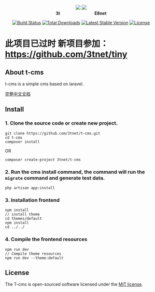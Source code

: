 <p align="center">
  <img style="max-width:50%" src="https://avatars2.githubusercontent.com/u/15854856?v=3&s=150">
  <img style="max-width:50%" src="https://avatars1.githubusercontent.com/u/28562345?v=3&s=150">
  <br><strong>3t</strong>&nbsp;&nbsp;&nbsp;&nbsp;&nbsp;&nbsp;&nbsp;&nbsp;&nbsp;&nbsp;&nbsp;&nbsp;&nbsp;&nbsp;&nbsp;&nbsp;&nbsp;&nbsp;&nbsp;&nbsp;&nbsp;&nbsp;&nbsp;&nbsp;&nbsp;&nbsp;&nbsp;&nbsp;&nbsp;<strong>E8net</strong>
</p>
<p align="center">
<a href="https://travis-ci.org/3tnet/t-cms"><img src="https://travis-ci.org/3tnet/t-cms.svg" alt="Build Status"></a>
<a href="https://packagist.org/packages/3tnet/t-cms"><img src="https://poser.pugx.org/3tnet/t-cms/d/total.svg" alt="Total Downloads"></a>
<a href="https://packagist.org/packages/3tnet/t-cms"><img src="https://poser.pugx.org/3tnet/t-cms/v/stable" alt="Latest Stable Version"></a>
<a href="https://packagist.org/packages/3tnet/t-cms"><img src="https://poser.pugx.org/3tnet/t-cms/license.svg" alt="License"></a>
</p>

# 此项目已过时 新项目参加：https://github.com/3tnet/tiny

## About t-cms

t-cms is a simple cms based on laravel.

[完整中文文档](https://github.com/3tnet/t-cms/wiki)

## Install

### 1. Clone the source code or create new project.

```shell
git clone https://github.com/3tnet/t-cms.git
cd t-cms
composer install
```

OR

```shell
composer create-project 3tnet/t-cms
```

### 2. Run the cms install command, the command will run the `migrate` command and generate test data.
```shell
php artisan app:install
```

### 3. Installation frontend
```shell
npm install
// install theme
cd themes/default
npm install
cd ../../
```

### 4. Compile the frontend resources
```shell
npm run dev
// Compile theme resources
npm run dev --theme:default
```

## License

The T-cms is open-sourced software licensed under the [MIT license](https://mit-license.org/).
